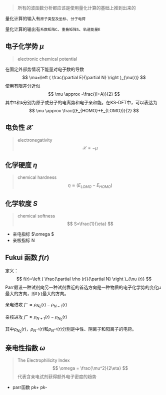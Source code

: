 > 所有的波函数分析都应该是使用量化计算的基础上推到出来的

量化计算的输入有`原子类型及坐标`、`分子电荷`

量化计算的输出有`系数矩阵C`、`重叠矩阵S`、`轨道能量E`


##  电子化学势 $\mu$
> electronic chemical potential


在固定外部势情况下能量对电子数的导数
$$
\mu=\left ( \frac{\partial E}{\partial N}  \right )_{\nu(r)}
$$
使用有限差分近似
$$
\mu \approx -\frac{(I+A)}{2} 
$$
其中`I`和`A`分别为原子或分子的电离势和电子亲和能。在KS-DFT中，可以表达为
$$
\mu \approx \frac{(E_{HOMO}+E_{LOMO})}{2} 
$$
## 电负性 $\mathcal{X}$
> electronegativity
$$
\mathcal{X}= - \mu
$$

## 化学硬度 $\eta$
> chemical hardness
$$
\eta \approx (E_{LOMO}-E_{HOMO})
$$
## 化学软度 $S$
> chemical softness
$$
S=\frac{1}{\eta}
$$
- 亲电指标 $\omega $
- 亲核指标 N


## Fukui 函数 $f(r)$

定义：
$$
f(r)=\left ( \frac{\partial \rho (r)}{\partial N}  \right )_{\nu (r)}
$$
Parr假设一种试剂向另一种试剂靠近的首选方向是一种物质的电子化学势的变化μ最大的方向，即f(r)最大的方向。

亲电进攻 $f^- \approx \rho_{N_0}(r) - \rho_{N-1}(r)$

亲核进攻 $f^- \approx \rho_{N+1}(r) - \rho_{N_0}(r)$

其中$\rho_{N_0}(r)$，$\rho_{N^{-1}}(r)$和$\rho_{N^{+1}}(r)$分别是中性、阴离子和阳离子的电荷。

## 亲电性指数 $\omega$
> The Electrophilicity Index
$$
\omega = \frac{\mu^2}{2\eta}
$$
代表含亲电试剂获得额外电子密度的趋势
- parr函数
pk+ pk-
